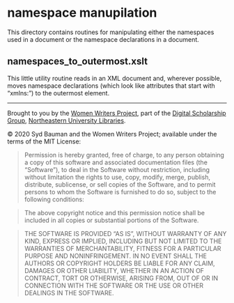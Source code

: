 # namespace manupilation
This directory contains routines for manipulating either the namespaces used in a document or the namespace declarations in a document.

## namespaces_to_outermost.xslt
This little utility routine reads in an XML document and, wherever possible, moves namespace declarations (which look like attributes that start with “xmlns:”) to the outermost element.


---

Brought to you by the [Women Writers
Project](http://www.wwp.northeastern.edu/), part of the [Digital
Scholarship Group](http://www.dsg.northeastern.edu/), [Northeastern
University Libraries](http://library.northeastern.edu/).

© 2020 Syd Bauman and the Women Writers Project; available under the terms of the MIT License:

> Permission is hereby granted, free of charge, to any person obtaining a copy of this software and associated documentation files (the “Software”), to deal in the Software without restriction, including without limitation the rights to use, copy, modify, merge, publish, distribute, sublicense, or sell copies of the Software, and to permit persons to whom the Software is furnished to do so, subject to the following conditions:

> The above copyright notice and this permission notice shall be included in all copies or substantial portions of the Software.

> THE SOFTWARE IS PROVIDED “AS IS”, WITHOUT WARRANTY OF ANY KIND, EXPRESS OR IMPLIED, INCLUDING BUT NOT LIMITED TO THE WARRANTIES OF MERCHANTABILITY, FITNESS FOR A PARTICULAR PURPOSE AND NONINFRINGEMENT. IN NO EVENT SHALL THE AUTHORS OR COPYRIGHT HOLDERS BE LIABLE FOR ANY CLAIM, DAMAGES OR OTHER LIABILITY, WHETHER IN AN ACTION OF CONTRACT, TORT OR OTHERWISE, ARISING FROM, OUT OF OR IN CONNECTION WITH THE SOFTWARE OR THE USE OR OTHER DEALINGS IN THE SOFTWARE.
